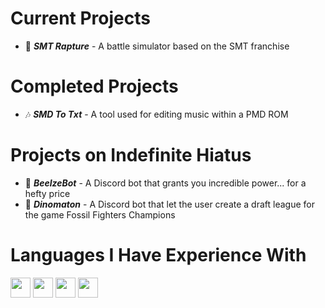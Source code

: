 <div align='left'> 

# Current Projects
- 👺 ***SMT Rapture*** - A battle simulator based on the SMT franchise
  
# Completed Projects
- 🎶 ***SMD To Txt*** - A tool used for editing music within a PMD ROM
  
# Projects on Indefinite Hiatus
- 👿 ***BeelzeBot*** - A Discord bot that grants you incredible power... for a hefty price
- 🦖 ***Dinomaton*** - A Discord bot that let the user create a draft league for the game Fossil Fighters Champions
  
# Languages I Have Experience With
<code><img height="32" src="visuals/java.svg"></code>
<code><img height="32" src="visuals/c++.svg"></code>
<code><img height="32" src="visuals/python.svg"></code>
<code><img height="32" src="visuals/typescript.svg"></code>

<br />

</div>
